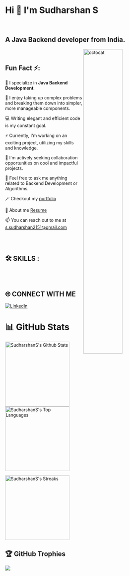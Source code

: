 <!---<img width="100%" src="https://user-images.githubusercontent.com/74038190/240304579-c288471c-be67-4fbb-af44-1c63ee9ed280.png"  alt="">--->

 <h1  width="100%",text-align=center>Hi 👋 I'm Sudharshan S </h1>
 

<!--
**sudharshan2151/sudharshan2151** is a ✨ _special_ ✨ repository because its `README.md` (this file) appears on your GitHub profile.
👋 Hey there! I'm Sudharshan S, . Here are a few points to know more about me:

🔧 I specialize in Java Backend Development.
🧩 I enjoy taking up complex problems and breaking them down into simpler, more manageable components.
💻 Writing elegant and efficient code is my constant goal.
⚡ Currently, I'm working on an exciting project, utilizing my skills and knowledge.
🤝 I'm actively seeking collaboration opportunities on cool and impactful projects.
💬 Feel free to ask me anything related to Backend Development or Algorithms.
📫 You can reach out to me at s.sudharshan2151@gmail.com for any inquiries or discussions.
Here are some ideas to get you started:

- 🔭 I’m currently working on ...
- 🌱 I’m currently learning ...
- 👯 I’m looking to collaborate on ...
- 🤔 I’m looking for help with ...
- 💬 Ask me about ...
- 📫 How to reach me: ...
- 😄 Pronouns: ...
- ⚡ Fun fact: ...
• 🔭 I’m currently working on <b>something cool!</b> <br/>

• 👯 I’m looking to collaborate on <b>cool project.</b><br/>

• 💬 Ask me about <b>Backend Develpment,Algorithms</b>.<br/>
<br/><br/>I enjoy taking up complex problems and turning them into simple problems. 
<br/><br/>I also love the logic and structure of coding and always strive to write elegant and efficient code.

• 📫 Reach me out s.sudharshan2151@gmail.com
![sudharshan2151's GitHub stats](https://github-readme-stats.vercel.app/api?username=sudharshan2151&show_icons=true&theme=default)
[![trophy](https://github-profile-trophy.vercel.app/?username=sudharshan2151&theme=onedark&rank=S,SS,SSS,A,AA,AAA,SECRET)](https://github.com/sudharshan2151/github-profile-trophy)
[![GitHub Streak](https://github-readme-streak-stats.herokuapp.com?user=sudharshan2151)](https://git.io/streak-stats)
<img align="left" height="150" width="30" src="https://user-images.githubusercontent.com/74038190/238355349-7d484dc9-68a9-4ee6-a767-aea59035c12d.gif" alt="octocat"  />

-->

<br />

## A Java Backend developer from India.

 <img align="right" width="50%" src="https://user-images.githubusercontent.com/74038190/241764371-9d0fd0c4-5c7f-4122-b884-64a1e1685d2d.gif" alt="octocat" />

<!-- <img src="https://user-images.githubusercontent.com/74038190/212284087-bbe7e430-757e-4901-90bf-4cd2ce3e1852.gif" alt="git stats">      
-->

<br />

## Fun Fact ⚡:




🔧 I specialize in <b>Java Backend Development</b>.


🧩 I enjoy taking up complex problems and breaking them down into simpler, more manageable components.


💻 Writing elegant and efficient code is my constant goal.


⚡ Currently, I'm working on an exciting project, utilizing my skills and knowledge.


🤝 I'm actively seeking collaboration opportunities on cool and impactful projects.


💬 Feel free to ask me anything related to Backend Development or Algorithms.

🪄 Checkout my <a href="https://sudharshan2151.github.io/" >portfolio</a>

🎯 About me <a href="https://drive.google.com/file/d/1DaC2SZrqlzl_6UU7_-PmJZOHt50kewNv/view?usp=sharing" >Resume</a>

📫 You can reach out to me at s.sudharshan2151@gmail.com 

<br />
<br />

 




## 🛠️ SKILLS :

<div>

<img src="https://img.shields.io/badge/HTML5-E34F26.svg?style=for-the-badge&logo=HTML5&logoColor=white" alt="">

<img src="https://img.shields.io/badge/CSS3-1572B6.svg?style=for-the-badge&logo=CSS3&logoColor=white" alt="">

<img src="https://img.shields.io/badge/JavaScript-F7DF1E.svg?style=for-the-badge&logo=JavaScript&logoColor=black" alt="">
<img src="https://img.shields.io/badge/Spring-6DB33F.svg?style=for-the-badge&logo=Spring&logoColor=white" alt="">

<img src="https://img.shields.io/badge/MySQL-4479A1.svg?style=for-the-badge&logo=MySQL&logoColor=white" alt="">

<img src="https://img.shields.io/badge/Spring%20Boot-6DB33F.svg?style=for-the-badge&logo=Spring-Boot&logoColor=white" alt="">
<img src="https://img.shields.io/badge/Hibernate-59666C.svg?style=for-the-badge&logo=Hibernate&logoColor=white" alt="">
<img src="https://img.shields.io/badge/Java-ED8B00?style=for-the-badge&logo=openjdk&logoColor=white" alt="">

</div>

<br/>



## 🌐 CONNECT WITH ME 

<a  href="https://www.linkedin.com/in/sudharshan2151">
    <img src="https://img.shields.io/badge/LinkedIn-0077B5?style=for-the-badge&logo=linkedin&logoColor=white" title="LinkedIn"  alt="LinkedIn"/>
</a>
<br/>




# 📊 GitHub Stats
<img
  alt="SudharshanS's Github Stats"
  src="https://github-readme-stats.vercel.app/api?username=sudharshan2151"
  height="207px"
/>
<img
  alt="SudharshanS's Top Languages"
  src="https://github-readme-stats.vercel.app/api/top-langs/?username=sudharshan2151"
  height="207px"
/>

<img
  alt="SudharshanS's Streaks"
  src="https://github-readme-streak-stats.herokuapp.com/?user=sudharshan2151"
  height="207px"
/>


 
## 🏆 GitHub Trophies 
![](https://github-profile-trophy.vercel.app/?username=sudharshan2151&theme=default&no-frame=false&no-bg=true&margin-w=4)





